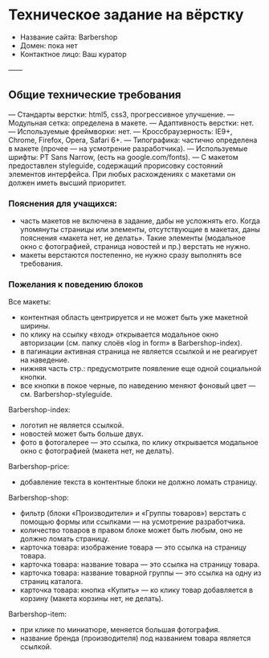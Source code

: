 # Техническое задание на вёрстку

* Название сайта: Barbershop
* Домен: пока нет
* Контактное лицо: Ваш куратор

——

## Общие технические требования

— Стандарты верстки: html5, css3, прогрессивное улучшение.
— Модульная сетка: определена в макете.
— Адаптивность верстки: нет.
— Используемые фреймворки: нет.
— Кроссбраузерность: IE9+, Chrome, Firefox, Opera, Safari 6+.
— Типографика: частично определена в макете (прочее — на усмотрение разработчика).
— Используемые шрифты: PT Sans Narrow, (есть на google.com/fonts).
— С макетом предоставлен styleguide, содержащий прорисовку состояний элементов интерфейса. При любых расхождениях с макетами он должен иметь высший приоритет.


### Пояснения для учащихся:

- часть макетов не включена в задание, дабы не усложнять его. Когда упомянуты страницы или элементы, отсутствующие в макетах, даны пояснения «макета нет, не делать». Такие элементы (модальное окно с фотографией, страница новостей и пр.) верстать не нужно.
- макеты верстаются постепенно, не нужно сразу выполнять все требования.

### Пожелания к поведению блоков

Все макеты:

- контентная область центрируется и не может быть уже макетной ширины.
- по клику на ссылку «вход» открывается модальное окно авторизации (см. папку слоёв «log in form» в Barbershop-index).
- в пагинации активная страница не является ссылкой и не реагирует на наведение.
- нижняя часть стр.: предусмотрите появление еще одной социальной кнопки.
- все кнопки в покое черные, по наведению меняют фоновый цвет — см. Barbershop-styleguide.

Barbershop-index:

- логотип не является ссылкой.
- новостей может быть больше двух.
- фото в фотогалерее — это ссылка, по клику открывается модальное окно с фотографией (макета нет, не делать).

Barbershop-price:

- добавление текста в контентные блоки не должно ломать страницу.

Barbershop-shop:

- фильтр (блоки «Производители» и «Группы товаров») верстать с помощью формы или ссылками — на усмотрение разработчика.
- количество товаров в правом блоке может быть любым, оно не должно ломать страницу.
- карточка товара: изображение товара — это ссылка на страницу товара.
- карточка товара: название товара — это ссылка на страницу товара.
- карточка товара: название товарной группы — это ссылка на одну из страниц каталога.
- карточка товара: кнопка «Купить» — ко клику товар добавляется в корзину (макета корзины нет, не делать).

Barbershop-item:

- при клике по миниатюре, меняется большая фотография.
- название бренда (производителя) под названием товара является ссылкой.
